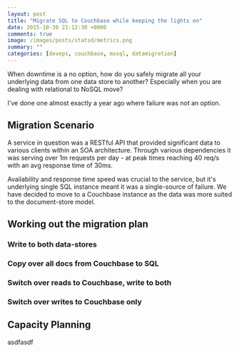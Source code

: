 ```yaml
---
layout: post
title: "Migrate SQL to Couchbase while keeping the lights on"
date: 2015-10-30 21:12:30 +0000
comments: true
image: /images/posts/statsd/metrics.png
summary: ""
categories: [devops, couchbase, mssql, datamigration]
---
```


When downtime is a no option, how do you safely migrate all your underlying data from one data store to another?
Especially when you are dealing with relational to NoSQL move?

I've done one almost exactly a year ago where failure was not an option.
<!--more-->


Migration Scenario
-------------------
A service in question was a RESTful API that provided significant data to various clients within an SOA architecture.
Through various dependencies it was serving over 1m requests per day - at peak times reaching 40 req/s with an avg response time of 30ms.

Availability and response time speed was crucial to the service, but it's underlying single SQL instance meant it was a single-source of failure.
We have decided to move to a Couchbase instance as the data was more suited to the document-store model.



Working out the migration plan
-------------------


### Write to both data-stores


### Copy over all docs from Couchbase to SQL


### Switch over reads to Couchbase, write to both


### Switch over writes to Couchbase only


Capacity Planning
-------------------
asdfasdf

